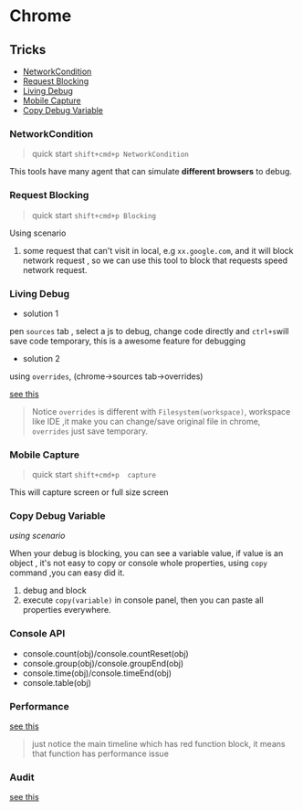 # Chrome

## Tricks

- [NetworkCondition](#networkcondition)
- [Request Blocking](#request-blocking)
- [Living Debug](#living-debug)
- [Mobile Capture](#mobile-capture)
- [Copy Debug Variable](#copy-debug-variable)

### NetworkCondition

> quick start  `shift+cmd+p NetworkCondition` 

This tools have many agent that can simulate **different browsers** to debug.

### Request Blocking

> quick start `shift+cmd+p Blocking` 

Using scenario

1. some request that can't visit in local, e.g `xx.google.com`, and it will block network request , so we can use this tool to block that requests speed network request.

### Living Debug

- solution 1

pen `sources` tab , select a js to debug, change code directly and `ctrl+s`will save code temporary, this is a awesome feature for debugging

- solution 2

using `overrides`, (chrome->sources tab->overrides)

[see this](https://segmentfault.com/a/1190000016612065)

> Notice `overrides` is different with `Filesystem(workspace)`, workspace like IDE ,it make you can change/save original file in chrome, `overrides` just save temporary.

### Mobile Capture

> quick start `shift+cmd+p  capture`

This will capture screen or full size screen

### Copy Debug Variable

*using scenario*

When your debug is blocking, you can see a variable value, if value is an object , it's not easy to copy or console whole properties, using `copy` command ,you can easy did it.

1. debug and block
2. execute `copy(variable)` in console panel, then you can paste all properties everywhere. 

### Console API

- console.count(obj)/console.countReset(obj)
- console.group(obj)/console.groupEnd(obj)
- console.time(obj)/console.timeEnd(obj)
- console.table(obj)

### Performance

[see this](https://developers.google.com/web/tools/chrome-devtools/evaluate-performance/)

> just notice the main timeline which has red function block, it means that function has performance issue

### Audit

[see this](https://developers.google.com/web/tools/chrome-devtools/speed/get-started)

